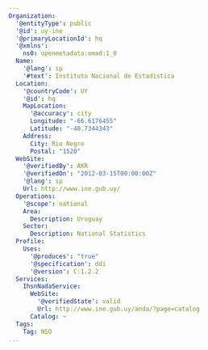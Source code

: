 ```yaml
---
Organization:
  '@entityType': public
  '@id': uy-ine
  '@primaryLocationId': hq
  '@xmlns':
    ns0: openmetadata:omad:1_0
  Name:
    '@lang': sp
    '#text': Instituto Nacional de Estadistica
  Location:
    '@countryCode': UY
    '@id': hq
    MapLocation:
      '@accuracy': city
      Longitude: "-66.6176455"
      Latitude: "-40.7344343"
    Address:
      City: Rio Negro
      Postal: "1520"
  WebSite:
    '@verifiedBy': AKR
    '@verifiedOn': "2012-03-15T00:00:00Z"
    '@lang': sp
    Url: http://www.ine.gub.uy/
  Operations:
    '@scope': national
    Area:
      Description: Uruguay
    Sector:
      Description: National Statistics
  Profile:
    Uses:
      '@produces': "true"
      '@specification': ddi
      '@version': C:1.2.2
  Services:
    IhsnNadaService:
      WebSite:
        '@verifiedState': valid
        Url: http://www.ine.gub.uy/anda/?page=catalog
      Catalog: ~
  Tags:
    Tag: NSO
...
```

